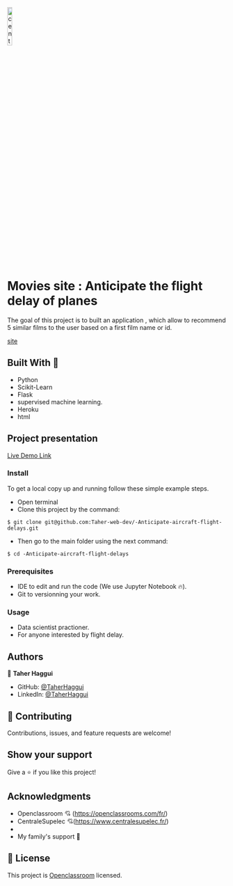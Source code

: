  



<img src = "https://www.ladn.eu/wp-content/uploads/2017/04/openclassrooms-supelec.png" alt="centrale logo" width="15%">

# Movies site  : Anticipate the flight delay of planes
The goal of this project is to built an  application , which allow to recommend 5 similar films to the user based on a first film name or id.  

[site](https://prediction-retard-avions.herokuapp.com/)

## Built With 🔨

- Python 
- Scikit-Learn
- Flask
- supervised machine learning.
- Heroku
- html

## Project presentation

[Live Demo Link](https://www.youtube.com/watch?v=uzrCQMTUeMo&list=PLl2tX_AjHqW_9Nh29QwrFsIkQKCVP6h8n)

### Install

To get a local copy up and running follow these simple example steps.
- Open terminal
- Clone this project by the command: 

```
$ git clone git@github.com:Taher-web-dev/-Anticipate-aircraft-flight-delays.git
```

- Then go to the main folder using the next command:

```
$ cd -Anticipate-aircraft-flight-delays
```




### Prerequisites

- IDE to edit and run the code (We use Jupyter Notebook 🔥).
- Git to versionning your work.


### Usage

- Data scientist practioner.
- For anyone interested by flight delay.


## Authors

👤 **Taher Haggui**

- GitHub: [@TaherHaggui](https://github.com/Taher-web-dev)
- LinkedIn: [@TaherHaggui](https://www.linkedin.com/in/taher-haggui-66b5a6198/)


## 🤝 Contributing

Contributions, issues, and feature requests are welcome!



## Show your support

Give a ⭐️ if you like this project!


## Acknowledgments
- Openclassroom  💘 (https://openclassrooms.com/fr/)
- CentraleSupelec 💘(https://www.centralesupelec.fr/)
- 
- My family's support 🙌

## 📝 License

This project is [Openclassroom](https://openclassrooms.com/fr/) licensed.
